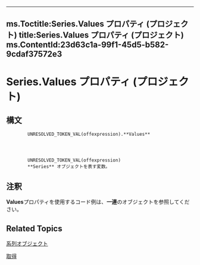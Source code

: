 
---
ms.Toctitle:Series.Values プロパティ (プロジェクト)
title:Series.Values プロパティ (プロジェクト)
ms.ContentId:23d63c1a-99f1-45d5-b582-9cdaf37572e3
---
# Series.Values プロパティ (プロジェクト)





## 構文

            UNRESOLVED_TOKEN_VAL(offexpression).**Values**




            UNRESOLVED_TOKEN_VAL(offexpression)
            **Series** オブジェクトを表す変数。



## 注釈
**Values**プロパティを使用するコード例は、**一連**のオブジェクトを参照してください。



## Related Topics

[系列オブジェクト](38a834ec-4076-82ef-a6bd-55a1ee2624bd.md)

[取得](2d35482c-0e90-ec98-219c-bb0911921ee6.md)




